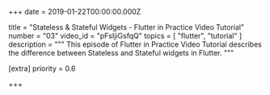 
+++
date = 2019-01-22T00:00:00.000Z


title = "Stateless & Stateful Widgets - Flutter in Practice Video Tutorial"
number = "03"
video_id = "pFsIjiGsfqQ"
topics = [ "flutter", "tutorial" ]
description = """
This episode of Flutter in Practice Video Tutorial describes the difference between Stateless and Stateful widgets in Flutter.
"""

[extra]
priority = 0.6

+++

